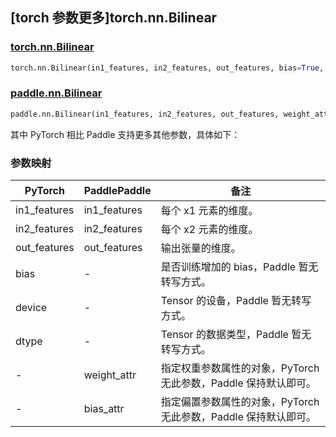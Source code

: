 ## [torch 参数更多]torch.nn.Bilinear

### [torch.nn.Bilinear](https://pytorch.org/docs/1.13/generated/torch.nn.Bilinear.html#torch.nn.Bilinear)

```python
torch.nn.Bilinear(in1_features, in2_features, out_features, bias=True, device=None, dtype=None)
```

### [paddle.nn.Bilinear](https://www.paddlepaddle.org.cn/documentation/docs/zh/api/paddle/nn/Bilinear_cn.html)

```python
paddle.nn.Bilinear(in1_features, in2_features, out_features, weight_attr=None, bias_attr=None, name=None)
```

其中 PyTorch 相比 Paddle 支持更多其他参数，具体如下：

### 参数映射

| PyTorch      | PaddlePaddle | 备注                                                            |
| ------------ | ------------ | --------------------------------------------------------------- |
| in1_features | in1_features | 每个 x1 元素的维度。                                            |
| in2_features | in2_features | 每个 x2 元素的维度。                                            |
| out_features | out_features | 输出张量的维度。                                                |
| bias         | -            | 是否训练增加的 bias，Paddle 暂无转写方式。                      |
| device       | -            | Tensor 的设备，Paddle 暂无转写方式。                  |
| dtype        | -            | Tensor 的数据类型，Paddle 暂无转写方式。             |
| -            | weight_attr  | 指定权重参数属性的对象，PyTorch 无此参数，Paddle 保持默认即可。 |
| -            | bias_attr    | 指定偏置参数属性的对象，PyTorch 无此参数，Paddle 保持默认即可。 |
